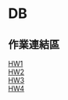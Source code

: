 # DB

## 作業連結區
[HW1](https://youtu.be/0HThXqzlZ4w)  
[HW2](https://youtu.be/XZ0N9naYarE)  
[HW3](https://youtu.be/upI2NUYDOHE)  
[HW4](https://youtu.be/upI2NUYDOHE)  
